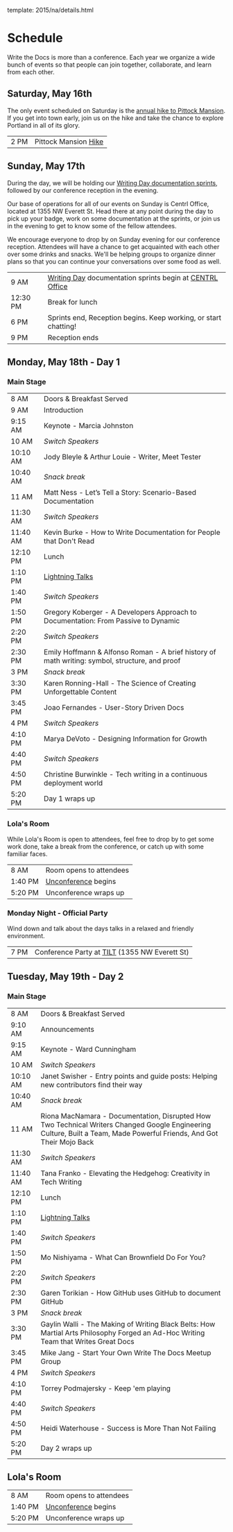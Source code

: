 template: 2015/na/details.html

# Schedule

Write the Docs is more than a conference.  Each year we organize a wide bunch
of events so that people can join together, collaborate, and learn from each
other.

## Saturday, May 16th

The only event scheduled on Saturday is the [annual hike to Pittock Mansion][hike].
If you get into town early, join us on the hike and take the chance to explore
Portland in all of its glory.

<table class="schedule">
  <tr>
    <td class="schedule-time">2 PM</td>
    <td>Pittock Mansion <a href="/conf/na/2015/hike/">Hike</a></td>
  </tr>
</table>

[hike]: /conf/na/2015/hike/

## Sunday, May 17th

During the day, we will be holding our [Writing Day documentation sprints][writing-day],
followed by our conference reception in the evening.

Our base of operations for all of our events on Sunday is Centrl Office, located
at 1355 NW Everett St.  Head there at any point during the day to pick up your
badge, work on some documentation at the sprints, or join us in the evening to
get to know some of the fellow attendees.

We encourage everyone to drop by on Sunday evening for our conference
reception. Attendees will have a chance to get acquainted with each other over some
drinks and snacks. We'll be helping groups to organize dinner plans so that you
can continue your conversations over some food as well.

<table class="schedule">
  <tr>
    <td class="schedule-time">9 AM</td>
    <td><a href="/conf/na/2015/writing-day/">Writing Day</a> documentation sprints begin at <a href="https://goo.gl/maps/xljmU">CENTRL Office</a></td>
  </tr>
  <tr>
    <td class="schedule-time">12:30 PM</td>
    <td>Break for lunch</td>
  </tr>
  <tr>
    <td class="schedule-time">6 PM</td>
    <td>Sprints end, Reception begins. Keep working, or start chatting!</td>
  </tr>
  <tr>
    <td class="schedule-time">9 PM</td>
    <td>Reception ends</td>
  </tr>
</table>

[writing-day]: /conf/na/2015/writing-day/

## Monday, May 18th - Day 1

### Main Stage

<table>
  <tr>
    <td class="schedule-time">8 AM</td>
    <td>Doors & Breakfast Served</td>
  </tr>
  <tr>
    <td class="schedule-time">9 AM</td>
    <td>Introduction</td>
  </tr>
  <tr>
    <td class="schedule-time">9:15 AM</td>
    <td>Keynote - Marcia Johnston</td>
  </tr>
  <tr>
    <td class="schedule-time">10 AM</td>
    <td><em>Switch Speakers</em></td>
  </tr>
  <tr>
    <td class="schedule-time">10:10 AM</td>
    <td>Jody Bleyle & Arthur Louie - Writer, Meet Tester</td>
  </tr>
  <tr>
    <td class="schedule-time">10:40 AM</td>
    <td><em>Snack break</em></td>
  </tr>
  <tr>
    <td class="schedule-time">11 AM</td>
    <td>Matt Ness - Let’s Tell a Story: Scenario-Based Documentation</td>
  </tr>
  <tr>
    <td class="schedule-time">11:30 AM</td>
    <td><em>Switch Speakers</em></td>
  </tr>
  <tr>
    <td class="schedule-time">11:40 AM</td>
    <td>Kevin Burke - How to Write Documentation for People that Don't Read</td>
  </tr>
  <tr>
    <td class="schedule-time">12:10 PM</td>
    <td>Lunch</td>
  </tr>
  <tr>
    <td class="schedule-time">1:10 PM</td>
    <td><a href="/conf/na/2015/lightning-talks/">Lightning Talks</a></td>
  </tr>
  <tr>
    <td class="schedule-time">1:40 PM</td>
    <td><em>Switch Speakers</em></td>
  </tr>
  <tr>
    <td class="schedule-time">1:50 PM</td>
    <td>Gregory Koberger - A Developers Approach to Documentation: From Passive to Dynamic</td>
  </tr>
  <tr>
    <td class="schedule-time">2:20 PM</td>
    <td><em>Switch Speakers</em></td>
  </tr>
  <tr>
    <td class="schedule-time">2:30 PM</td>
    <td>Emily Hoffmann & Alfonso Roman - A brief history of math writing: symbol, structure, and proof</td>
  </tr>
  <tr>
    <td class="schedule-time">3 PM</td>
    <td><em>Snack break</em></td>
  </tr>
  <tr>
    <td class="schedule-time">3:30 PM</td>
    <td>Karen Ronning-Hall - The Science of Creating Unforgettable Content</td>
  </tr>
  <tr>
    <td class="schedule-time">3:45 PM</td>
    <td>Joao Fernandes - User-Story Driven Docs</td>
  </tr>
  <tr>
    <td class="schedule-time">4 PM</td>
    <td><em>Switch Speakers</em></td>
  </tr>
  <tr>
    <td class="schedule-time">4:10 PM</td>
    <td>Marya DeVoto - Designing Information for Growth</td>
  </tr>
  <tr>
    <td class="schedule-time">4:40 PM</td>
    <td><em>Switch Speakers</em></td>
  </tr>
  <tr>
    <td class="schedule-time">4:50 PM</td>
    <td>Christine Burwinkle - Tech writing in a continuous deployment world</td>
  </tr>
  <tr>
    <td class="schedule-time">5:20 PM</td>
    <td>Day 1 wraps up</td>
  </tr>
</table>

### Lola's Room

While Lola's Room is open to attendees, feel free to drop by to get some work
done, take a break from the conference, or catch up with some familiar faces.

<table class="schedule">
  <tr>
    <td class="schedule-time">8 AM</td>
    <td>Room opens to attendees</td>
  </tr>
  <tr>
    <td class="schedule-time">1:40 PM</td>
    <td><a href="/conf/na/2015/unconference/">Unconference</a> begins</td>
  </tr>
  <tr>
    <td class="schedule-time">5:20 PM</td>
    <td>Unconference wraps up</td>
  </tr>
</table>

### Monday Night - Official Party

Wind down and talk about the days talks in a relaxed and friendly
environment.

<table class="schedule">
  <tr>
    <td class="schedule-time">7 PM</td>
    <td>Conference Party at <a href="https://goo.gl/maps/ZoKCP">TILT</a> (1355 NW Everett St)</td>
  </tr>
</table>

## Tuesday, May 19th - Day 2

### Main Stage

<table>
  <tr>
    <td class="schedule-time">8 AM</td>
    <td>Doors & Breakfast Served</td>
  </tr>
  <tr>
    <td class="schedule-time">9:10 AM</td>
    <td>Announcements</td>
  </tr>
  <tr>
    <td class="schedule-time">9:15 AM</td>
    <td>Keynote - Ward Cunningham</td>
  </tr>
  <tr>
    <td class="schedule-time">10 AM</td>
    <td><em>Switch Speakers</em></td>
  </tr>
  <tr>
    <td class="schedule-time">10:10 AM</td>
    <td>Janet Swisher - Entry points and guide posts: Helping new contributors find their way</td>
  </tr>
  <tr>
    <td class="schedule-time">10:40 AM</td>
    <td><em>Snack break</em></td>
  </tr>
  <tr>
    <td class="schedule-time">11 AM</td>
    <td>Riona MacNamara - Documentation, Disrupted How Two Technical Writers Changed Google Engineering Culture, Built a Team, Made Powerful Friends, And Got Their Mojo Back</td>
  </tr>
  <tr>
    <td class="schedule-time">11:30 AM</td>
    <td><em>Switch Speakers</em></td>
  </tr>
  <tr>
    <td class="schedule-time">11:40 AM</td>
    <td>Tana Franko - Elevating the Hedgehog: Creativity in Tech Writing</td>
  </tr>
  <tr>
    <td class="schedule-time">12:10 PM</td>
    <td>Lunch</td>
  </tr>
  <tr>
    <td class="schedule-time">1:10 PM</td>
    <td><a href="/conf/na/2015/lightning-talks/">Lightning Talks</a></td>
  </tr>
  <tr>
    <td class="schedule-time">1:40 PM</td>
    <td><em>Switch Speakers</em></td>
  </tr>
  <tr>
    <td class="schedule-time">1:50 PM</td>
    <td>Mo Nishiyama - What Can Brownfield Do For You?</td>
  </tr>
  <tr>
    <td class="schedule-time">2:20 PM</td>
    <td><em>Switch Speakers</em></td>
  </tr>
  <tr>
    <td class="schedule-time">2:30 PM</td>
    <td>Garen Torikian - How GitHub uses GitHub to document GitHub</td>
  </tr>
  <tr>
    <td class="schedule-time">3 PM</td>
    <td><em>Snack break</em></td>
  </tr>
  <tr>
    <td class="schedule-time">3:30 PM</td>
    <td>Gaylin Walli - The Making of Writing Black Belts: How Martial Arts Philosophy Forged an Ad-Hoc Writing Team that Writes Great Docs</td>
  </tr>
  <tr>
    <td class="schedule-time">3:45 PM</td>
    <td>Mike Jang - Start Your Own Write The Docs Meetup Group</td>
  </tr>
  <tr>
    <td class="schedule-time">4 PM</td>
    <td><em>Switch Speakers</em></td>
  </tr>
  <tr>
    <td class="schedule-time">4:10 PM</td>
    <td>Torrey Podmajersky - Keep 'em playing</td>
  </tr>
  <tr>
    <td class="schedule-time">4:40 PM</td>
    <td><em>Switch Speakers</em></td>
  </tr>
  <tr>
    <td class="schedule-time">4:50 PM</td>
    <td>Heidi Waterhouse - Success is More Than Not Failing</td>
  </tr>
  <tr>
    <td class="schedule-time">5:20 PM</td>
    <td>Day 2 wraps up</td>
  </tr>
</table>

## Lola's Room

<table class="schedule">
  <tr>
    <td class="schedule-time">8 AM</td>
    <td>Room opens to attendees</td>
  </tr>
  <tr>
    <td class="schedule-time">1:40 PM</td>
    <td><a href="/conf/na/2015/unconference/">Unconference</a> begins</td>
  </tr>
  <tr>
    <td class="schedule-time">5:20 PM</td>
    <td>Unconference wraps up</td>
  </tr>
</table>

